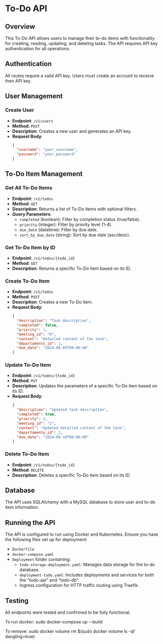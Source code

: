 # To-Do API

## Overview
This To-Do API allows users to manage their to-do items with functionality for creating, reading, updating, and deleting tasks. The API requires API key authentication for all operations.

## Authentication
All routes require a valid API key. Users must create an account to receive their API key.

## User Management
### Create User
- **Endpoint**: `/v1/users`
- **Method**: `POST`
- **Description**: Creates a new user and generates an API key.
- **Request Body**:
  ```json
  {
    "username": "your_username",
    "password": "your_password"
  }
  ```

## To-Do Item Management
### Get All To-Do Items
- **Endpoint**: `/v1/todos`
- **Method**: `GET`
- **Description**: Returns a list of To-Do items with optional filters.
- **Query Parameters**:
  - `completed` (boolean): Filter by completion status (true/false).
  - `priority` (integer): Filter by priority level (1-4).
  - `due_date` (datetime): Filter by due date.
  - `sort_by_due_date` (string): Sort by due date (asc/desc).

### Get To-Do Item by ID
- **Endpoint**: `/v1/todos/{todo_id}`
- **Method**: `GET`
- **Description**: Returns a specific To-Do item based on its ID.

### Create To-Do Item
- **Endpoint**: `/v1/todos`
- **Method**: `POST`
- **Description**: Creates a new To-Do item.
- **Request Body**:
  ```json
  {
    "description": "Task description",
    "completed": false,
    "priority": 1,
    "meeting_id": "0",
    "content": "Detailed content of the task",
    "departamento_id": 1,
    "due_date": "2024-06-05T00:00:00"
  }
  ```

### Update To-Do Item
- **Endpoint**: `/v1/todos/{todo_id}`
- **Method**: `PUT`
- **Description**: Updates the parameters of a specific To-Do item based on its ID.
- **Request Body**:
  ```json
  {
    "description": "Updated task description",
    "completed": true,
    "priority": 2,
    "meeting_id": "1",
    "content": "Updated detailed content of the task",
    "departamento_id": 2,
    "due_date": "2024-06-10T00:00:00"
  }
  ```

### Delete To-Do Item
- **Endpoint**: `/v1/todos/{todo_id}`
- **Method**: `DELETE`
- **Description**: Deletes a specific To-Do item based on its ID.

## Database
The API uses SQLAlchemy with a MySQL database to store user and to-do item information.

## Running the API
The API is configured to run using Docker and Kubernetes. Ensure you have the following files set up for deployment:
- `Dockerfile`
- `docker-compose.yaml`
- `Deployment` folder containing:
  - `todo-storage-deployment.yaml`: Manages data storage for the to-do database.
  - `deployment-todo.yaml`: Includes deployments and services for both the "todo-api" and "todo-db".
  - Ingress configuration for HTTP traffic routing using Traefik.

## Testing
All endpoints were tested and confirmed to be fully functional.

To run docker:
sudo docker-compose up --build

To remove:
sudo docker volume rm $(sudo docker volume ls -qf dangling=true)
